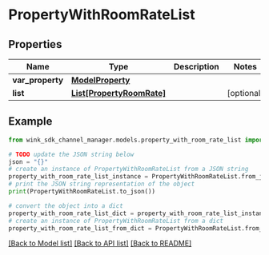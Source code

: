 # PropertyWithRoomRateList


## Properties

Name | Type | Description | Notes
------------ | ------------- | ------------- | -------------
**var_property** | [**ModelProperty**](ModelProperty.md) |  | 
**list** | [**List[PropertyRoomRate]**](PropertyRoomRate.md) |  | [optional] 

## Example

```python
from wink_sdk_channel_manager.models.property_with_room_rate_list import PropertyWithRoomRateList

# TODO update the JSON string below
json = "{}"
# create an instance of PropertyWithRoomRateList from a JSON string
property_with_room_rate_list_instance = PropertyWithRoomRateList.from_json(json)
# print the JSON string representation of the object
print(PropertyWithRoomRateList.to_json())

# convert the object into a dict
property_with_room_rate_list_dict = property_with_room_rate_list_instance.to_dict()
# create an instance of PropertyWithRoomRateList from a dict
property_with_room_rate_list_from_dict = PropertyWithRoomRateList.from_dict(property_with_room_rate_list_dict)
```
[[Back to Model list]](../README.md#documentation-for-models) [[Back to API list]](../README.md#documentation-for-api-endpoints) [[Back to README]](../README.md)


